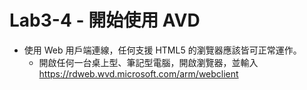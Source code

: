 # Lab3-4 - 開始使用 AVD

- 使用 Web 用戶端連線，任何支援 HTML5 的瀏覽器應該皆可正常運作。<br>
	- 開啟任何一台桌上型、筆記型電腦，開啟瀏覽器，並輸入 https://rdweb.wvd.microsoft.com/arm/webclient<br>